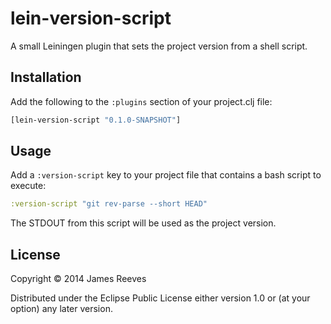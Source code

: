 # lein-version-script

A small Leiningen plugin that sets the project version from a shell
script.

## Installation

Add the following to the `:plugins` section of your project.clj file:

```clojure
[lein-version-script "0.1.0-SNAPSHOT"]
```

## Usage

Add a `:version-script` key to your project file that contains a bash
script to execute:

```clojure
:version-script "git rev-parse --short HEAD"
```

The STDOUT from this script will be used as the project version.

## License

Copyright © 2014 James Reeves

Distributed under the Eclipse Public License either version 1.0 or (at
your option) any later version.
